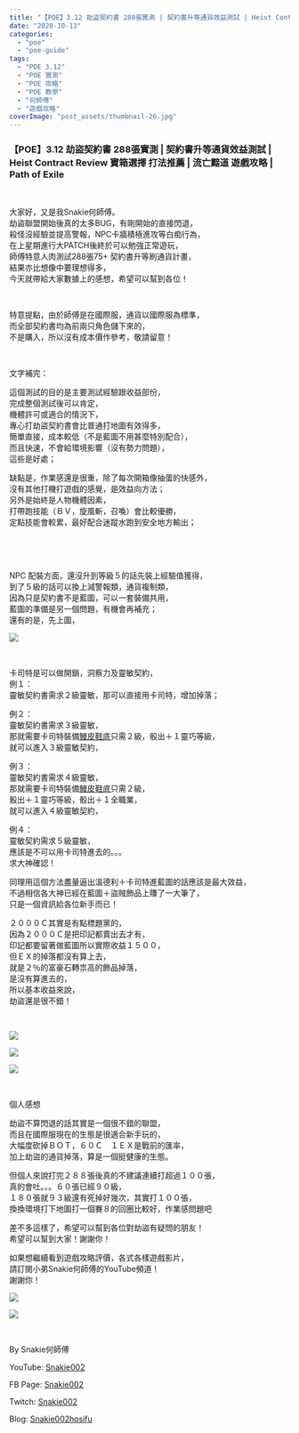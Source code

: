 ```yaml
---
title: "【POE】3.12 劫盜契約書 288張實測 | 契約書升等通貨效益測試 | Heist Contract Review | 寶箱選擇 打法推薦 | 流亡黯道 遊戲攻略 | Path of Exile"
date: "2020-10-13"
categories: 
  - "poe"
  - "poe-guide"
tags: 
  - "POE 3.12"
  - "POE 實測"
  - "POE 攻略"
  - "POE 教學"
  - "何師傅"
  - "遊戲攻略"
coverImage: "post_assets/thumbnail-26.jpg"
---
```


### 【POE】3.12 劫盜契約書 288張實測 | 契約書升等通貨效益測試 | Heist Contract Review 寶箱選擇 打法推薦 | 流亡黯道 遊戲攻略 | Path of Exile

  
   

  
大家好，又是我Snakie何師傅。  
劫盜聯盟開始後真的太多BUG，有剛開始的直接閃退，  
殺怪沒經驗並提高警報，NPC卡牆積極進攻等白痴行為，  
在上星期進行大PATCH後終於可以勉強正常遊玩，  
師傅特意人肉測試288張75+ 契約書升等刷通貨計畫，  
結果亦比想像中要理想得多，  
今天就帶給大家數據上的感想，希望可以幫到各位！  

  
   

  
特意提點，由於師傅是在國際服，通貨以國際服為標準，  
而全部契約書均為前兩只角色儲下來的，  
不是購入，所以沒有成本價作參考，敬請留意！  

  
   

  
文字補完：  

  
這個測試的目的是主要測試經驗跟收益部份，  
完成整個測試後可以肯定，  
機體許可或適合的情況下，  
專心打劫盜契約書會比普通打地圖有效得多，  
簡單直接，成本較低（不是藍圖不用甚麼特別配合），  
而且快速，不會給環境影響（沒有勢力問題），  
這些是好處；  

  
缺點是，作業感還是很重，除了每次開箱像抽蛋的快感外，  
沒有其他打機打遊戲的感覺，是效益向方法；  
另外是始終是人物機體因素，  
打帶跑技能（ＢＶ，旋風斬，召喚）會比較優勝，  
定點技能會較累，最好配合迷蹤水跑到安全地方輸出；  

  
   

  
   

  
NPC 配裝方面，還沒升到等級５的話先裝上經驗值獲得，  
到了５級的話可以換上減警報類，通貨複制類，  
因為只是契約書不是藍圖，可以一套裝備共用，  
藍圖的準備是另一個問題，有機會再補充；  
還有的是，先上圖，  

  
![](post_assets/NPC-964x1024.png)  

  
   

  
卡司特是可以做開鎖，洞察力及靈敏契約，  
例１：  
靈敏契約書需求２級靈敏，那可以直接用卡司特，增加掉落；  

  
例２：  
靈敏契約書需求３級靈敏，  
那就需要卡司特裝備[鰻皮鞋底](https://poedb.tw/tw/Eelskin_Sole)只需２級，骰出＋１靈巧等級，  
就可以進入３級靈敏契約，  

  
例３：  
靈敏契約書需求４級靈敏，  
那就需要卡司特裝備[鰻皮鞋底](https://poedb.tw/tw/Eelskin_Sole)只需２級，  
骰出＋１靈巧等級，骰出＋１全職業，  
就可以進入４級靈敏契約，  

  
例４：  
靈敏契約需求５級靈敏，  
應該是不可以用卡司特進去的。。。  
求大神確認！  

  
同理用這個方法盡量逼出溫德利＋卡司特進藍圖的話應該是最大效益，  
不過相信各大神已經在藍圖＋盜賊飾品上賺了一大筆了，  
只是一個資訊給各位新手而已！  

  
２０００Ｃ其實是有點標題黨的，  
因為２０００Ｃ是把印記都賣出去才有，  
印記都要留著做藍圖所以實際收益１５００，  
但ＥＸ的掉落都沒有算上去，  
就是２％的富豪石轉祟高的飾品掉落，  
是沒有算進去的，  
所以基本收益來說，  
劫盜還是很不錯！  

  
   

  
![](post_assets/DE-3-1021x1024.png)  

  
![](post_assets/DE-2.png)  

  
![](post_assets/DE-1-796x1024.png)  

  
   

  
個人感想  

  
劫盜不算閃退的話其實是一個很不錯的聯盟，  
而且在國際服現在的生態是很適合新手玩的，  
大幅度砍掉ＢＯＴ，６０Ｃ　１ＥＸ是戰前的匯率，  
加上劫盜的通貨掉落，算是一個挺健康的生態。  

  
但個人來說打完２８８張後真的不建議連續打超過１００張，  
真的會吐。。。６０張已經９０級，  
１８０張就９３級還有死掉好幾次，其實打１００張，  
換換環境打下地圖打一個賽８的回圈比較好，作業感問題吧  

  
差不多這樣了，希望可以幫到各位對劫盜有疑問的朋友！  
希望可以幫到大家！謝謝你！  

  
如果想繼續看到遊戲攻略評價，各式各樣遊戲影片，  
請訂閱小弟Snakie何師傅的YouTube頻道！  
謝謝你！  

  
![](post_assets/DE-4-865x1024.png)  

  
![](post_assets/DE-5-795x1024.png)  

  
   

  
By Snakie何師傅  

  
YouTube: [Snakie002](https://www.youtube.com/c/Snakie002/)  

  
FB Page: [Snakie002](https://www.facebook.com/Snakie002/)  

  
Twitch: [Snakie002](https://www.twitch.tv/snakie002/)  

  
Blog: [Snakie002hosifu](https://snakie002hosifu.blog/)
